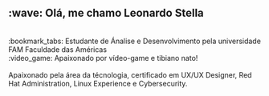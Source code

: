 

<h2>:wave: Olá, me chamo Leonardo Stella</h2>
<br>
:bookmark_tabs: Estudante de Ánalise e Desenvolvimento pela universidade FAM Faculdade das Américas
<br>
:video_game: Apaixonado por vídeo-game e tibiano nato!
<br><br>
Apaixonado pela área da técnologia, certificado em UX/UX Designer, Red Hat Administration, Linux Experience e Cybersecurity.
<br>

